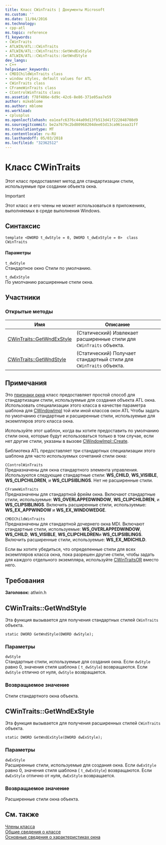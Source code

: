 ```yaml
---
title: Класс CWinTraits | Документы Microsoft
ms.custom: ''
ms.date: 11/04/2016
ms.technology:
- cpp-atl
ms.topic: reference
f1_keywords:
- CWinTraits
- ATLWIN/ATL::CWinTraits
- ATLWIN/ATL::CWinTraits::GetWndExStyle
- ATLWIN/ATL::CWinTraits::GetWndStyle
dev_langs:
- C++
helpviewer_keywords:
- CMDIChildWinTraits class
- window styles, default values for ATL
- CWinTraits class
- CFrameWinTraits class
- CControlWinTraits class
ms.assetid: f78f486e-6d9c-42c6-8e86-371e05aa7e59
author: mikeblome
ms.author: mblome
ms.workload:
- cplusplus
ms.openlocfilehash: ea1eafc6376c44a09d13fb513d41f222048708d9
ms.sourcegitcommit: be2a7679c2bd80968204dee03d13ca961eaa31ff
ms.translationtype: MT
ms.contentlocale: ru-RU
ms.lasthandoff: 05/03/2018
ms.locfileid: "32362512"
---
```

# <a name="cwintraits-class"></a>Класс CWinTraits
Этот класс предоставляет метод для стандартизации стили, используемые при создании объекта окна.  
  
> [!IMPORTANT]
>  Этот класс и его члены не может использоваться в приложениях, выполняемых в среде выполнения Windows.  
  
## <a name="syntax"></a>Синтаксис  
  
```
template <DWORD t_dwStyle = 0, DWORD t_dwExStyle = 0>  class CWinTraits
```  
  
#### <a name="parameters"></a>Параметры  
 `t_dwStyle`  
 Стандартное окно Стили по умолчанию.  
  
 `t_dwExStyle`  
 По умолчанию расширенные стили окна.  
  
## <a name="members"></a>Участники  
  
### <a name="public-methods"></a>Открытые методы  
  
|Имя|Описание|  
|----------|-----------------|  
|[CWinTraits::GetWndExStyle](#getwndexstyle)|(Статический) Извлекает расширенные стили для `CWinTraits` объекта.|  
|[CWinTraits::GetWndStyle](#getwndstyle)|(Статический) Получает стандартный стили для `CWinTraits` объекта.|  
  
## <a name="remarks"></a>Примечания  
 Это [признаки окна](../../atl/understanding-window-traits.md) класс предоставляет простой способ для стандартизации стили, используемые для создания объекта ATL окна. Использовать специализации этого класса в качестве параметра шаблона для [CWindowImpl](../../atl/reference/cwindowimpl-class.md) той или иной классов окон ATL Чтобы задать по умолчанию стандартные и расширенные стили, используемые для экземпляров этого класса окна.  
  
 Используйте этот шаблон, когда вы хотите предоставить по умолчанию стили окна, которые будут использоваться только в том случае, если нет другие стили, указаны в вызове [CWindowImpl::Create](../../atl/reference/cwindowimpl-class.md#create).  
  
 Библиотека ATL предоставляет три стандартных специализации этого шаблона для часто используемых сочетаний стили окна:  
  
 `CControlWinTraits`  
 Предназначены для окна стандартного элемента управления. Используются следующие стандартные стили: **WS_CHILD**, **WS_VISIBLE**, **WS_CLIPCHILDREN**, и **WS_CLIPSIBLINGS**. Нет не расширенные стили.  
  
 `CFrameWinTraits`  
 Предназначены для стандартной фрейм окна. Включают стандартные стили, используемые: **WS_OVERLAPPEDWINDOW**, **WS_CLIPCHILDREN**, и **WS_CLIPSIBLINGS**. Включить расширенные стили, используемые: **WS_EX_APPWINDOW** и **WS_EX_WINDOWEDGE**.  
  
 `CMDIChildWinTraits`  
 Предназначены для стандартной дочернего окна MDI. Включают стандартные стили, используемые: **WS_OVERLAPPEDWINDOW**, **WS_CHILD**, **WS_VISIBLE**, **WS_CLIPCHILDREN**и **WS_CLIPSIBLINGS**. Включить расширенные стили, используемые: **WS_EX_MDICHILD**.  
  
 Если вы хотите убедиться, что определенные стили для всех экземпляров класса окна, пока разрешен другие стили, чтобы задать для каждого отдельного экземпляра, используйте [CWinTraitsOR](../../atl/reference/cwintraitsor-class.md) вместо него.  
  
## <a name="requirements"></a>Требования  
 **Заголовок:** atlwin.h  
  
##  <a name="getwndstyle"></a>  CWinTraits::GetWndStyle  
 Эта функция вызывается для получения стандартных стилей `CWinTraits` объекта.  
  
```
static DWORD GetWndStyle(DWORD dwStyle);
```  
  
### <a name="parameters"></a>Параметры  
 `dwStyle`  
 Стандартные стили, используемые для создания окна. Если `dwStyle` равно 0, значения стиля шаблона ( `t_dwStyle`) возвращаются. Если `dwStyle` отлично от нуля, `dwStyle` возвращается.  
  
### <a name="return-value"></a>Возвращаемое значение  
 Стили стандартного окна объекта.  
  
##  <a name="getwndexstyle"></a>  CWinTraits::GetWndExStyle  
 Эта функция вызывается для получения расширенных стилей `CWinTraits` объекта.  
  
```
static DWORD GetWndExStyle(DWORD dwExStyle);
```  
  
### <a name="parameters"></a>Параметры  
 `dwExStyle`  
 Расширенные стили, используемые для создания окна. Если `dwExStyle` равно 0, значения стиля шаблона ( `t_dwExStyle`) возвращаются. Если `dwExStyle` отлично от нуля, `dwExStyle` возвращается.  
  
### <a name="return-value"></a>Возвращаемое значение  
 Расширенные стили окна объекта.  
  
## <a name="see-also"></a>См. также  
 [Члены класса](http://msdn.microsoft.com/en-us/dbe6a147-3f01-4aea-a3fb-fe6ebadc31f8)   
 [Общие сведения о классе](../../atl/atl-class-overview.md)   
 [Основные сведения о характеристиках окна](../../atl/understanding-window-traits.md)
